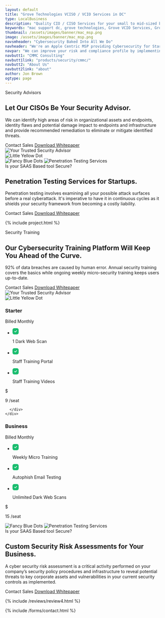 ```yaml
---
layout: default
title: "Grove Technologies VCISO / VCIO Services in DC"
type: LocalBusiness
description: "Quality CIO / CISO Services for your small to mid-sized business. We give you access to experienced, high-level professionals who can bring C-Level leadership to your team." 
keywords: "mac support dc, grove technologies, Grove VCIO Services, Grove VCISO Services, Grove VCTO Services, quality cybersecurity services, cybersecurity services, team ceo importance, costs associated compliance, associated compliance oversight, compliance oversight processes, oversight processes proactively, processes proactively assess, proactively assess continuously, assess continuously improve, prioritize organizational products, help prioritize organizational, teams washington dc, posture schedule call, helping teams washington, ceo importance proactive"
thumbnail: /assets/images/banner/mac_msp.png
image: /assets/images/banner/mac_msp.png
navsmheader: "Cybersecurity Baked Into All We Do"
navheader: "We're an Apple Centric MSP providing Cybersecurity for Startups & Small Businesses"
navpar: "We can improve your risk and compliance profile by implementing an integrated central repository for all functional areas across your enterprise."
navbutt1: "CMMC Consulting"
navbutt1link: "products/security/cmmc/"
navbutt2: "About Us"
navbutt2link: "about"
author: Jon Brown
ogtype: page
---
```


<section class="relative py-20">
<div class="relative container px-4 mx-auto">
  <div class="flex flex-wrap items-center -mx-4">
	<div class="w-full lg:w-1/2 px-4 mb-12 lg:mb-0">
	  <div class="max-w-lg">
		<span class="text-xs text-green-500 font-semibold">Security Advisors</span>
		<h2 class="mt-8 mb-6 lg:mb-10 lg:pr-8 text-4xl font-semibold">Let Our CISOs Be Your Security Advisor.</h2>
		<p class="mb-6 lg:mb-12 text-xl text-gray-500">We can identify high areas of risk in organizational assets and endpoints, identity flaws and potential damage impact to endpoints and infrastructure and provide recommended remediation to eliminate or mitigate identified threats.</p>
		<a class="inline-block py-4 px-8 text-lg text-white font-medium leading-normal bg-green-500 transition duration-200 rounded cursor-pointer" onclick="Calendly.initPopupWidget({url: 'https://calendly.com/grove-sales-team/grove-sales-call'});return false;">Contact Sales</a> <a class="inline-block py-4 px-8 text-lg text-green-500 font-medium leading-normal border border-green-500 transition duration-200 rounded mt-2" href="https://drive.google.com/file/d/1vQ-RLZdslj5g3tTuP8DeahDV-TwHYpSl/view?usp=sharing" rel="noreferrer" target="_blank">Download Whitepaper</a>
	  </div>
	</div>
	<div class="relative w-full lg:w-1/2 px-4">
	  <img class="rounded-xl object-cover lg:h-128" src="{{ site.site_url }}/assets/images/services/government/cover-4.jpg" alt="Your Trusted Security Advisor">
	</div>
  </div>
</div>
<img class="hidden xl:block absolute top-0 right-0 mt-52" src="{{ site.site_url }}/assets/zeus-assets/icons/dots/yellow-dot-right-shield.svg" alt="Little Yellow Dot">
</section>

<section class="relative py-20 -mb-60 lg:mb-0">
<div class="container px-4 mx-auto">
  <div class="relative flex flex-wrap items-center -mx-4">
	<div class="w-full lg:w-1/2 px-4 mb-12 lg:mb-0">
	  <img class="hidden xl:block absolute bottom-0 left-0 -ml-32 -mb-10" src="{{ site.site_url }}/assets/zeus-assets/icons/dots/blue-dot-left-bars.svg" alt="Fancy Blue Dots">
	  <img class="h-96 lg:h-128 w-full rounded-xl object-cover" src="{{ site.site_url }}/assets/images/services/security/lewis-kang-ethe-ngugi-f5pTwLHCsAg-unsplash.jpg" alt="Penetration Testing Services">
	</div>
	<div class="relative w-full lg:w-1/2 px-4">
	  <div class="relative lg:pl-10 max-w-lg">
		<span class="text-xs text-green-500 font-semibold">Is your SAAS Based tool Secure?</span>
		<h2 class="mt-8 mb-6 lg:mb-10 lg:pr-8 text-4xl font-semibold font-heading">Penetration Testing Services for Startups.</h2>
		<p class="text-xl text-gray-500 mb-6 lg:mb-12">Penetration testing involves examining all your possible attack surfaces before a real cyberattack. It's imperative to have it in continuous cycles as it shields your security framework from becoming a costly liability.</p>
		<a class="inline-block py-4 px-8 text-lg text-white font-medium leading-normal bg-green-500 transition duration-200 rounded cursor-pointer" onclick="Calendly.initPopupWidget({url: 'https://calendly.com/grove-sales-team/grove-sales-call'});return false;">Contact Sales</a> <a class="inline-block py-4 px-8 text-lg text-green-500 font-medium leading-normal border border-green-500 transition duration-200 rounded mt-2" href="https://drive.google.com/file/d/1wIb7lPsXE7qiExGOVl_WQggxU4cU-V9o/view?usp=sharing" rel="noreferrer" target="_blank">Download Whitepaper</a>
	  </div>
	</div>
  </div>
</div>
</section>

{% include project.html %}  

<section class="relative py-20">
<div class="relative container px-4 mx-auto">
  <div class="flex flex-wrap items-center -mx-4">
	<div class="w-full lg:w-1/2 px-4 mb-12 lg:mb-0">
	  <div class="max-w-lg">
		<span class="text-xs text-green-500 font-semibold">Security Training</span>
		<h2 class="mt-8 mb-6 lg:mb-10 lg:pr-8 text-4xl font-semibold">Our Cybersecurity Training Platform Will Keep You Ahead of the Curve.</h2>
		<p class="mb-6 lg:mb-12 text-xl text-gray-500">92% of data breaches are caused by human error. Annual security training covers the basics while ongoing weekly micro-security training keeps users up-to-date.</p>
		<a class="inline-block py-4 px-8 text-lg text-white font-medium leading-normal bg-green-500 transition duration-200 rounded cursor-pointer" onclick="Calendly.initPopupWidget({url: 'https://calendly.com/grove-sales-team/grove-sales-call'});return false;">Contact Sales</a> <a class="inline-block py-4 px-8 text-lg text-green-500 font-medium leading-normal border border-green-500 transition duration-200 rounded mt-2" href="https://drive.google.com/file/d/1koNmrQWfFS1C1mZxQfmb0pXwGU9l7T4D/view?usp=sharing" rel="noreferrer" target="_blank">Download Whitepaper</a>
	  </div>
	</div>
	<div class="relative w-full lg:w-1/2 px-4">
	  <img class="rounded-xl object-cover lg:h-128" src="{{ site.site_url }}/assets/images/services/security/brooke-cagle-WHWYBmtn3_0-unsplash.jpg" alt="Your Trusted Security Advisor">
	</div>
  </div>
</div>
<img class="hidden xl:block absolute top-0 right-0 mt-52" src="{{ site.site_url }}/assets/zeus-assets/icons/dots/yellow-dot-right-shield.svg" alt="Little Yellow Dot">
</section>


<section class="py-20 border-b">
<div class="container px-4 mx-auto">
  <div class="p-6 lg:p-12 mb-6 border rounded-xl">
	<div class="flex flex-wrap items-center -mx-4">
	  <div class="w-full lg:w-1/5 px-4 mb-10 lg:mb-0 self-start">
		<h3 class="text-3xl font-semibold font-heading">Starter</h3>
		<p>Billed Monthly</p>
	  </div>
	  <div class="w-full md:w-1/2 lg:w-2/5 px-4 mb-10 lg:mb-0">
		<ul class="text-base lg:text-lg">
		  <li class="flex items-center mb-6">
			<svg class="mr-2" width="20" height="20" viewbox="0 0 20 20" fill="none" xmlns="http://www.w3.org/2000/svg">
			  <path fill-rule="evenodd" clip-rule="evenodd" d="M5.67 0H14.34C17.73 0 20 2.38 20 5.92V14.091C20 17.62 17.73 20 14.34 20H5.67C2.28 20 0 17.62 0 14.091V5.92C0 2.38 2.28 0 5.67 0ZM9.43 12.99L14.18 8.24C14.52 7.9 14.52 7.35 14.18 7C13.84 6.66 13.28 6.66 12.94 7L8.81 11.13L7.06 9.38C6.72 9.04 6.16 9.04 5.82 9.38C5.48 9.72 5.48 10.27 5.82 10.62L8.2 12.99C8.37 13.16 8.59 13.24 8.81 13.24C9.04 13.24 9.26 13.16 9.43 12.99Z" fill="#1abd6f"></path>
			</svg>
			<p class="font-medium">1 Dark Web Scan</p>
		  </li>
		  <li class="flex items-center mb-6">
			<svg class="mr-2" width="20" height="20" viewbox="0 0 20 20" fill="none" xmlns="http://www.w3.org/2000/svg">
			  <path fill-rule="evenodd" clip-rule="evenodd" d="M5.67 0H14.34C17.73 0 20 2.38 20 5.92V14.091C20 17.62 17.73 20 14.34 20H5.67C2.28 20 0 17.62 0 14.091V5.92C0 2.38 2.28 0 5.67 0ZM9.43 12.99L14.18 8.24C14.52 7.9 14.52 7.35 14.18 7C13.84 6.66 13.28 6.66 12.94 7L8.81 11.13L7.06 9.38C6.72 9.04 6.16 9.04 5.82 9.38C5.48 9.72 5.48 10.27 5.82 10.62L8.2 12.99C8.37 13.16 8.59 13.24 8.81 13.24C9.04 13.24 9.26 13.16 9.43 12.99Z" fill="#1abd6f"></path>
			</svg>
			<p class="font-medium">Staff Training Portal</p>
		  </li>
		  <li class="flex items-center mb-6">
			<svg class="mr-2" width="20" height="20" viewbox="0 0 20 20" fill="none" xmlns="http://www.w3.org/2000/svg">
			  <path fill-rule="evenodd" clip-rule="evenodd" d="M5.67 0H14.34C17.73 0 20 2.38 20 5.92V14.091C20 17.62 17.73 20 14.34 20H5.67C2.28 20 0 17.62 0 14.091V5.92C0 2.38 2.28 0 5.67 0ZM9.43 12.99L14.18 8.24C14.52 7.9 14.52 7.35 14.18 7C13.84 6.66 13.28 6.66 12.94 7L8.81 11.13L7.06 9.38C6.72 9.04 6.16 9.04 5.82 9.38C5.48 9.72 5.48 10.27 5.82 10.62L8.2 12.99C8.37 13.16 8.59 13.24 8.81 13.24C9.04 13.24 9.26 13.16 9.43 12.99Z" fill="#1abd6f"></path>
			</svg>
			<p class="font-medium">Staff Training Videos</p>
		  </li>
		</ul>
	  </div>
	  <div class="w-full md:w-1/2 lg:w-1/3 px-4 mb-10 lg:mb-0">
		<div class="flex justify-center mb-2">
		  <span class="self-start inline-block mr-1 text-xl font-semibold text-gray-500">$</span>
		  <p class="self-end text-5xl font-semibold font-heading">9 /seat</p>
		</div>
		
	  </div>
	</div>
  </div>
  <div class="p-6 lg:p-12 mb-6 bg-green-50 rounded-xl">
	<div class="flex flex-wrap items-center -mx-4">
	  <div class="w-full lg:w-1/5 px-4 mb-10 lg:mb-0 self-start">
		<h3 class="text-3xl font-semibold font-heading text-green-500">Business</h3>
		<p class="text-green-500">Billed Monthly</p>
	  </div>
	  <div class="w-full md:w-1/2 lg:w-2/5 px-4 mb-10 lg:mb-0">
		<ul class="text-base lg:text-lg">
		  <li class="flex items-center mb-6">
			<svg class="mr-2" width="20" height="20" viewbox="0 0 20 20" fill="none" xmlns="http://www.w3.org/2000/svg">
			  <path fill-rule="evenodd" clip-rule="evenodd" d="M5.67 0H14.34C17.73 0 20 2.38 20 5.92V14.091C20 17.62 17.73 20 14.34 20H5.67C2.28 20 0 17.62 0 14.091V5.92C0 2.38 2.28 0 5.67 0ZM9.43 12.99L14.18 8.24C14.52 7.9 14.52 7.35 14.18 7C13.84 6.66 13.28 6.66 12.94 7L8.81 11.13L7.06 9.38C6.72 9.04 6.16 9.04 5.82 9.38C5.48 9.72 5.48 10.27 5.82 10.62L8.2 12.99C8.37 13.16 8.59 13.24 8.81 13.24C9.04 13.24 9.26 13.16 9.43 12.99Z" fill="#1abd6f"></path>
			</svg>
			<p class="font-medium text-green-500">Weekly Micro Training</p>
		  </li>
		  <li class="flex items-center mb-6">
			<svg class="mr-2" width="20" height="20" viewbox="0 0 20 20" fill="none" xmlns="http://www.w3.org/2000/svg">
			  <path fill-rule="evenodd" clip-rule="evenodd" d="M5.67 0H14.34C17.73 0 20 2.38 20 5.92V14.091C20 17.62 17.73 20 14.34 20H5.67C2.28 20 0 17.62 0 14.091V5.92C0 2.38 2.28 0 5.67 0ZM9.43 12.99L14.18 8.24C14.52 7.9 14.52 7.35 14.18 7C13.84 6.66 13.28 6.66 12.94 7L8.81 11.13L7.06 9.38C6.72 9.04 6.16 9.04 5.82 9.38C5.48 9.72 5.48 10.27 5.82 10.62L8.2 12.99C8.37 13.16 8.59 13.24 8.81 13.24C9.04 13.24 9.26 13.16 9.43 12.99Z" fill="#1abd6f"></path>
			</svg>
			<p class="font-medium text-green-500">Autophish Email Testing</p>
		  </li>
		  <li class="flex items-center mb-6">
			<svg class="mr-2" width="20" height="20" viewbox="0 0 20 20" fill="none" xmlns="http://www.w3.org/2000/svg">
			  <path fill-rule="evenodd" clip-rule="evenodd" d="M5.67 0H14.34C17.73 0 20 2.38 20 5.92V14.091C20 17.62 17.73 20 14.34 20H5.67C2.28 20 0 17.62 0 14.091V5.92C0 2.38 2.28 0 5.67 0ZM9.43 12.99L14.18 8.24C14.52 7.9 14.52 7.35 14.18 7C13.84 6.66 13.28 6.66 12.94 7L8.81 11.13L7.06 9.38C6.72 9.04 6.16 9.04 5.82 9.38C5.48 9.72 5.48 10.27 5.82 10.62L8.2 12.99C8.37 13.16 8.59 13.24 8.81 13.24C9.04 13.24 9.26 13.16 9.43 12.99Z" fill="#1abd6f"></path>
			</svg>
			<p class="font-medium text-green-500">Unlimited Dark Web Scans</p>
		  </li>
		</ul>
	  </div>
	  <div class="w-full md:w-1/2 lg:w-1/3 px-4 mb-10 lg:mb-0">
		<div class="flex justify-center mb-2">
		  <span class="self-start inline-block mr-1 text-xl font-semibold text-green-300">$</span>
		  <p class="self-end text-5xl font-semibold text-green-500">15 /seat</p>
		</div>
	  </div>
	</div>
  </div>
</div>
</section>

<section class="relative py-20 -mb-60 lg:mb-0">
<div class="container px-4 mx-auto">
  <div class="relative flex flex-wrap items-center -mx-4">
	<div class="w-full lg:w-1/2 px-4 mb-12 lg:mb-0">
	  <img class="hidden xl:block absolute bottom-0 left-0 -ml-32 -mb-10" src="{{ site.site_url }}/assets/zeus-assets/icons/dots/blue-dot-left-bars.svg" alt="Fancy Blue Dots">
	  <img class="h-96 lg:h-128 w-full rounded-xl object-cover" src="{{ site.site_url }}/assets/images/services/security/agefis-qh-mar1Tzo8-unsplash.jpg" alt="Penetration Testing Services">
	</div>
	<div class="relative w-full lg:w-1/2 px-4">
	  <div class="relative lg:pl-10 max-w-lg">
		<span class="text-xs text-green-500 font-semibold">Is your SAAS Based tool Secure?</span>
		<h2 class="mt-8 mb-6 lg:mb-10 lg:pr-8 text-4xl font-semibold font-heading">Custom Security Risk Assessments for Your Business.</h2>
		<p class="text-xl text-gray-500 mb-6 lg:mb-12">A cyber security risk assessment is a critical activity performed on your company’s security policy procedures and infrastructure to reveal potential threats to key corporate assets and vulnerabilities in your current security controls as implemented.</p>
		<a class="inline-block py-4 px-8 text-lg text-white font-medium leading-normal bg-green-500 transition duration-200 rounded cursor-pointer" onclick="Calendly.initPopupWidget({url: 'https://calendly.com/grove-sales-team/grove-sales-call'});return false;">Contact Sales</a> <a class="inline-block py-4 px-8 text-lg text-green-500 font-medium leading-normal border border-green-500 transition duration-200 rounded mt-2" href="https://drive.google.com/file/d/1kjE7u7CZBix0pwd5ikF6n4kfXqG93ObU/view?usp=sharing" rel="noreferrer" target="_blank">Download Whitepaper</a>
	  </div>
	</div>
  </div>
</div>
</section>
      
{% include /reviews/review4.html %}

{% include /forms/contact.html %}
